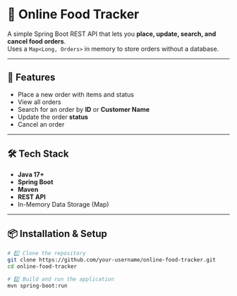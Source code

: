 # 🍔 Online Food Tracker

A simple Spring Boot REST API that lets you **place, update, search, and cancel food orders**.  
Uses a `Map<Long, Orders>` in memory to store orders without a database.

---

## 🚀 Features

- Place a new order with items and status  
- View all orders  
- Search for an order by **ID** or **Customer Name**  
- Update the order **status**  
- Cancel an order  

---

## 🛠️ Tech Stack

- **Java 17+**
- **Spring Boot**
- **Maven**
- **REST API**
- In-Memory Data Storage (Map)

---

## 📦 Installation & Setup

```bash
# 1️⃣ Clone the repository
git clone https://github.com/your-username/online-food-tracker.git
cd online-food-tracker

# 2️⃣ Build and run the application
mvn spring-boot:run
